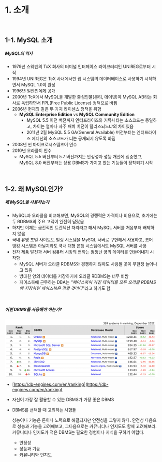 # 1. 소개

<br>

## 1-1. MySQL 소개

##### MySQL의 역사

- 1979년 스웨덴의 TcX 회사의 터미널 인터페이스 라이브러리인 UNIREG로부터 시작
- 1994년 UNIREG은 TcX 사내에서만 웹 시스템의 데이터베이스로 사용하기 시작하면서 MySQL 1.0이 완성
- 1996년 일반인에게 공개
- 2000년 TcX에서 MySQL을 개발한 중심인물(몬티, 데이빗)이 MySQL AB라는 회사로 독립하면서 FPL(Free Public License) 정책으로 바뀜
- 2006년 현재와 같은 두 가지 라이센스 정책을 취함
  - **MySQL Enterprise Edition** vs **MySQL Community Edition**
    - MySQL 5.5 이전 버전까지 엔터프라이즈와 커뮤니티는 소스코드는 동일하고, 차이는 얼마나 자주 패치 버전이 릴리즈되느냐의 차이였음
    - 2011년 2월 MySQL 5.5 GA(General Available) 버전부터는 엔터프라이즈 에디션의 소스코드가 더는 공개되지 않도록 바뀜
- 2008년 썬 마이크로시스템즈이 인수
- 2010년 오라클이 인수
  - MySQL 5.5 버전부터 5.7 버전까지는 안정성과 성능 개선에 집중했고, MySQL 8.0 버전부터는 상용 DBMS가 가지고 있는 기능들이 장착되기 시작

<br>

## 1-2. 왜 MySQL인가?

##### 왜 MySQL을 사용하는가

- MySQL과 오라클을 비교해보면, MySQL의 경랭력은 가격이나 비용으로, 초기에는 두 RDBMS의 주요 고객이 완전히 달랐음
- 하지만 이제는 금전적인 트랜잭션 처리라고 해서 MySQL 서버를 처음부터 배제하지 않음
- 국내 유명 포털 사이트도 빌링 시스템을 MySQL 서버로 구현해서 사용하고, 코어 뱅킹 시스템은 아닐지라도 국내 대형 은행 시스템에서도 MySQL 서버를 사용
- 전자 제품 발전과 서버 컴퓨터 시장의 변화는 엄청난 양의 데이터를 만들어내기 시작함
  - MySQL 서버가 오라클 RDBMS와 경쟁하지 않아도 사용될 곳이 무한정 늘어나고 있음
  - 방대한 양의 데이터를 저장하기에 오라클 RDBMS는 너무 비쌈
  - 페이스북에 근무하는 DBA는 *"페이스북이 가진 데이터를 모두 오라클 RDBMS에 저장하면 페이스북은 망할 것이다*"라고 하기도 함

<br>

##### 어떤 DBMS를 사용해야 하는가?

![](./images/db-ranking-2022.png)

- [https://db-engines.com/en/ranking](https://db-engines.com/en/ranking)

- 자신이 가장 잘 활용할 수 있는 DBMS가 가장 좋은 DBMS

- DBMS를 선택할 때 고려하는 사항들

  성능이나 기능은 돈이나 노력으로 해결되지만 안전성을 그렇지 않다. 안전성 다음으로 성능과 기능을 고려해보고, 그다음으로는 커뮤니티나 인지도도 함께 고려해보라. 커뮤니티나 인지도가 적은 DBMS는 필요한 경험이나 지식을 구하기 어렵다.

  - 안정성
  - 성능과 기능
  - 커뮤니티와 인지도